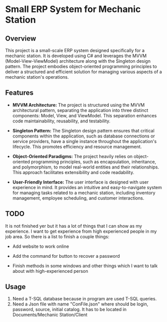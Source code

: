 # Small ERP System for Mechanic Station

## Overview

This project is a small-scale ERP system designed specifically for a mechanic station. It is developed using C# and leverages the MVVM (Model-View-ViewModel) architecture along with the Singleton design pattern. 
The project embodies object-oriented programming principles to deliver a structured and efficient solution for managing various aspects of a mechanic station's operations.

## Features

- **MVVM Architecture:** The project is structured using the MVVM architectural pattern, separating the application into three distinct components: Model, View, and ViewModel. This separation enhances code maintainability, reusability, and testability.

- **Singleton Pattern:** The Singleton design pattern ensures that critical components within the application, such as database connections or service providers, have a single instance throughout the application's lifecycle. This promotes efficiency and resource management.

- **Object-Oriented Paradigms:** The project heavily relies on object-oriented programming principles, such as encapsulation, inheritance, and polymorphism, to model real-world entities and their relationships. This approach facilitates extensibility and code readability.

- **User-Friendly Interface:** The user interface is designed with user experience in mind. It provides an intuitive and easy-to-navigate system for managing tasks related to a mechanic station, including inventory management, employee scheduling, and customer interactions.

## TODO

It is not finished yer but it has a lot of things that I can show as my experience. I want to get experience from high experienced people in my job area. So there is a list to finish a couple things:

- Add website to work online

- Add the command for button to recover a password

- Finish methods in some windows and other things which I want to talk about with high-experienced person

## Usage

1) Need a T-SQL database because in program are used T-SQL queries.
2) Need a Json file with name "ConFile.json" where should be login, password, source, initial catalog. It has to be located in Documents/Mechanic Station/Client
